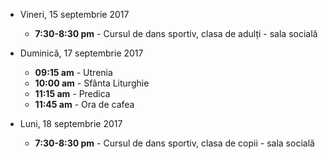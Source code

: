 * <label>Vineri, 15 septembrie 2017</label>
  * **7:30-8:30 pm** - Cursul de dans sportiv, clasa de adulți - sala socială

* <label>Duminică, 17 septembrie 2017</label>
  * **09:15 am** - Utrenia
  * **10:00 am** - Sfânta Liturghie
  * **11:15 am** - Predica  
  * **11:45 am** - Ora de cafea

* <label>Luni, 18 septembrie 2017</label>
  * **7:30-8:30 pm** - Cursul de dans sportiv, clasa de copii - sala socială
